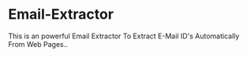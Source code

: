 # Email-Extractor
This is an powerful Email Extractor To Extract E-Mail ID's Automatically From Web Pages..


